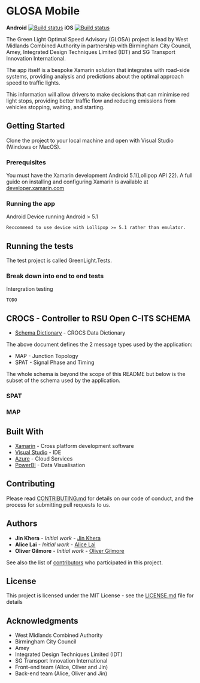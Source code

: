 # GLOSA Mobile

**Android** [![Build status](https://build.appcenter.ms/v0.1/apps/3de43118-98e4-479c-bb50-37d1aca6d47a/branches/master/badge)](https://appcenter.ms)
**iOS** [![Build status](https://build.appcenter.ms/v0.1/apps/29deded2-d603-49a9-9f3e-9b3b9a5efde4/branches/master/badge)](https://appcenter.ms)

The Green Light Optimal Speed Advisory (GLOSA) project is lead by West Midlands Combined Authority in partnership with Birmingham City Council, Amey, Integrated Design Techniques Limited (IDT) and SG Transport Innovation International.

The app itself is a bespoke Xamarin solution that integrates with road-side systems, providing analysis and predictions about the optimal approach speed to traffic lights.

This information will allow drivers to make decisions that can minimise red light stops, providing better traffic flow and reducing emissions from vehicles stopping, waiting, and starting.

## Getting Started

Clone the project to your local machine and open with Visual Studio (Windows or MacOS).

### Prerequisites

You must have the Xamarin development Android 5.1(Lollipop API 22).
A full guide on installing and configuring Xamarin is available at [developer.xamarin.com](https://developer.xamarin.com/guides/cross-platform/getting_started/installation/)

### Running the app

Android Device running Android > 5.1

```
Reccommend to use device with Lollipop >= 5.1 rather than emulator.
```

## Running the tests

The test project is called GreenLight.Tests.

### Break down into end to end tests

Intergration testing

```
TODO
```
## CROCS - Controller to RSU Open C-ITS SCHEMA

* [Schema Dictionary](http://www.idtuk.com/downloads/crocs/schema_0-1/CROCS-Data-Dictionary-0-1.pdf) - CROCS Data Dictionary

The above document defines the 2 message types used by the application:
* MAP - Junction Topology
* SPAT - Signal Phase and Timing

The whole schema is beyond the scope of this README but below is the subset of the schema used by the application.

### SPAT

### MAP


## Built With

* [Xamarin](https://developer.xamarin.com) - Cross platform development software
* [Visual Studio](https://www.visualstudio.com/) - IDE
* [Azure](https://portal.azure.com/) - Cloud Services
* [PowerBI](https://powerbi.com/) - Data Visualisation

## Contributing

Please read [CONTRIBUTING.md](https://eastpoint.visualstudio.com/_git/Project%20Green%20Light?path=%2FCONTRIBUTING.md&version=GBdevelopment&_a=preview) for details on our code of conduct, and the process for submitting pull requests to us.

## Authors

* **Jin Khera** - *Initial work* - [Jin Khera](http://www.eastpoint.co.uk/eastpoint-team/)
* **Alice Lai** - *Initial work* - [Alice Lai](http://www.eastpoint.co.uk/eastpoint-team/)
* **Oliver Gilmore** - *Initial work* - [Oliver Gilmore](http://www.eastpoint.co.uk/eastpoint-team/)

See also the list of [contributors](http://www.eastpoint.co.uk/eastpoint-team/) who participated in this project.

## License

This project is licensed under the MIT License - see the [LICENSE.md](LICENSE.md) file for details

## Acknowledgments

* West Midlands Combined Authority 
* Birmingham City Council
* Amey
* Integrated Design Techniques Limited (IDT)
* SG Transport Innovation International
* Front-end team (Alice, Oliver and Jin)
* Back-end team (Alice, Oliver and Jin)

